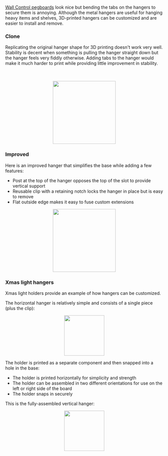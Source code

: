 [Wall Control pegboards](https://www.wallcontrol.com/) look nice but bending the tabs on the hangers to secure them is annoying. Although the metal hangers are useful for hanging heavy items and shelves, 3D-printed hangers can be customized and are easier to install and remove.

### Clone
Replicating the original hanger shape for 3D printing doesn't work very well. Stability is decent when something is pulling the hanger straight down but the hanger feels very fiddly otherwise. Adding tabs to the hanger would make it much harder to print while providing little improvement in stability.<br><br><br>

<p align="center"><img src="https://github.com/user-attachments/assets/3203cfd4-8e82-4973-9c6b-57eaf6a18f9c" height="200"></p>

### Improved
Here is an improved hanger that simplifies the base while adding a few features:

 - Post at the top of the hanger opposes the top of the slot to provide vertical support
 - Reusable clip with a retaining notch locks the hanger in place but is easy to remove
 - Flat outside edge makes it easy to fuse custom extensions 

<p align="center"><img src="https://github.com/user-attachments/assets/25192761-5642-4418-a473-49ead907dbc4" height="200"></p>

### Xmas light hangers
Xmas light holders provide an example of how hangers can be customized.

The horizontal hanger is relatively simple and consists of a single piece (plus the clip):
<p align="center"><img src="https://github.com/user-attachments/assets/3ed60e39-e4b1-4c5a-8658-f88b9f947a14" width="128"></p>

The holder is printed as a separate component and then snapped into a hole in the base:

 - The holder is printed horizontally for simplicity and strength
 - The holder can be assembled in two different orientations for use on the left or right side of the board
 - The holder snaps in securely

This is the fully-assembled vertical hanger:

<p align="center"><img src="https://github.com/user-attachments/assets/be81b0cb-6bac-4786-af63-6f991eb6bbd3" width="128"></p>
